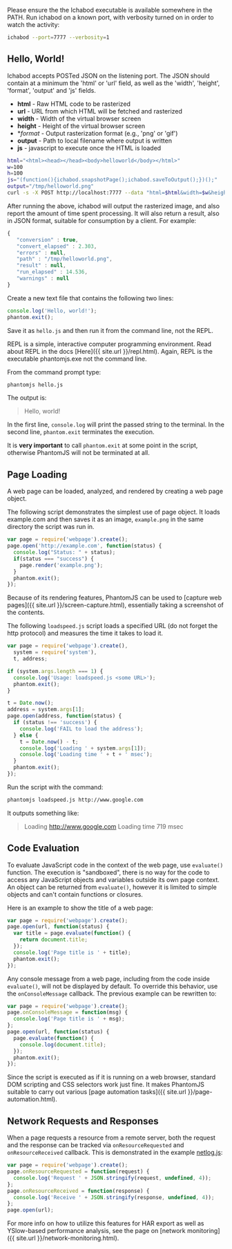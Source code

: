 Please ensure the the Ichabod executable is available somewhere in the
PATH. Run ichabod on a known port, with verbosity turned on in order
to watch the activity:

```bash
ichabod --port=7777 --verbosity=1
```

## Hello, World!

Ichabod accepts POSTed JSON on the listening port. The JSON should
contain at a minimum the 'html' or 'url' field, as well as the 'width',
'height', 'format', 'output' and 'js' fields.

- **html** - Raw HTML code to be rasterized
- **url** - URL from which HTML will be fetched and rasterized
- **width** - Width of the virtual browser screen
- **height** - Height of the virtual browser screen
- **format* - Output rasterization format (e.g., 'png' or 'gif')
- **output** - Path to local filename where output is written
- **js** - javascript to execute once the HTML is loaded

```bash
html="<html><head></head><body>helloworld</body></html>"
w=100
h=100
js="(function(){ichabod.snapshotPage();ichabod.saveToOutput();})();"
output="/tmp/helloworld.png"
curl -s -X POST http://localhost:7777 --data "html=$html&width=$w&height=$h&format=png&js=$js&output=$output"
```

After running the above, ichabod will output the rasterized image, and
also report the amount of time spent processing. It will also return a
result, also in JSON format, suitable for consumption by a client. For
example:

```javascript
{
   "conversion" : true,
   "convert_elapsed" : 2.303,
   "errors" : null,
   "path" : "/tmp/helloworld.png",
   "result" : null,
   "run_elapsed" : 14.536,
   "warnings" : null
}
```                  


Create a new text file that contains the following two lines:

```javascript
console.log('Hello, world!');
phantom.exit();
```

Save it as `hello.js` and then run it from the command line, not the REPL.

REPL is a simple, interactive computer programming environment. Read about REPL in the docs [Here]({{ site.url }}/repl.html). Again, REPL is the executable phantomjs.exe not the command line.

From the command prompt type:

```bash
phantomjs hello.js
```

The output is:

> Hello, world!

In the first line, `console.log` will print the passed string to the terminal. In the second line, `phantom.exit` terminates the execution.

It is **very important** to call `phantom.exit` at some point in the script, otherwise PhantomJS will not be terminated at all.

## Page Loading

A web page can be loaded, analyzed, and rendered by creating a web page object.

The following script demonstrates the simplest use of page object. It loads example.com and then saves it as an image, `example.png` in the same directory the script was run in.

```javascript
var page = require('webpage').create();
page.open('http://example.com', function(status) {
  console.log("Status: " + status);
  if(status === "success") {
    page.render('example.png');
  }
  phantom.exit();
});
```

Because of its rendering features, PhantomJS can be used to [capture web pages]({{ site.url }}/screen-capture.html), essentially taking a screenshot of the contents.

The following `loadspeed.js` script loads a specified URL (do not forget the http protocol) and measures the time it takes to load it.

```javascript
var page = require('webpage').create(),
  system = require('system'),
  t, address;

if (system.args.length === 1) {
  console.log('Usage: loadspeed.js <some URL>');
  phantom.exit();
}

t = Date.now();
address = system.args[1];
page.open(address, function(status) {
  if (status !== 'success') {
    console.log('FAIL to load the address');
  } else {
    t = Date.now() - t;
    console.log('Loading ' + system.args[1]);
    console.log('Loading time ' + t + ' msec');
  }
  phantom.exit();
});
```

Run the script with the command:

```bash
phantomjs loadspeed.js http://www.google.com
```

It outputs something like:

> Loading http://www.google.com
> Loading time 719 msec

## Code Evaluation

To evaluate JavaScript code in the context of the web page, use `evaluate()` function. The execution is "sandboxed", there is no way for the code to access any JavaScript objects and variables outside its own page context. An object can be returned from `evaluate()`, however it is limited to simple objects and can't contain functions or closures.

Here is an example to show the title of a web page:

```javascript
var page = require('webpage').create();
page.open(url, function(status) {
  var title = page.evaluate(function() {
    return document.title;
  });
  console.log('Page title is ' + title);
  phantom.exit();
});
```

Any console message from a web page, including from the code inside `evaluate()`, will not be displayed by default. To override this behavior, use the `onConsoleMessage` callback. The previous example can be rewritten to:

```javascript
var page = require('webpage').create();
page.onConsoleMessage = function(msg) {
  console.log('Page title is ' + msg);
};
page.open(url, function(status) {
  page.evaluate(function() {
    console.log(document.title);
  });
  phantom.exit();
});
```

Since the script is executed as if it is running on a web browser, standard DOM scripting and CSS selectors work just fine. It makes PhantomJS suitable to carry out various [page automation tasks]({{ site.url }}/page-automation.html).

## Network Requests and Responses

When a page requests a resource from a remote server, both the request and the response can be tracked via `onResourceRequested` and `onResourceReceived` callback. This is demonstrated in the example [netlog.js](https://github.com/ariya/phantomjs/blob/master/examples/netlog.js):

```javascript
var page = require('webpage').create();
page.onResourceRequested = function(request) {
  console.log('Request ' + JSON.stringify(request, undefined, 4));
};
page.onResourceReceived = function(response) {
  console.log('Receive ' + JSON.stringify(response, undefined, 4));
};
page.open(url);
```

For more info on how to utilize this features for HAR export as well as YSlow-based performance analysis, see the page on [network monitoring]({{ site.url }}/network-monitoring.html).
